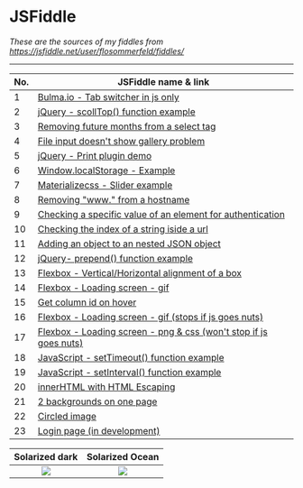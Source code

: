 # JSFiddle
*These are the sources of my fiddles from https://jsfiddle.net/user/flosommerfeld/fiddles/*
- - - -
No.  | JSFiddle name & link
------------- | -------------
1  | [Bulma.io - Tab switcher in js only](https://jsfiddle.net/flosommerfeld/g8c3svp4/)
2  | [jQuery - scollTop() function example](https://jsfiddle.net/flosommerfeld/2w5eh6an/)
3  | [Removing future months from a select tag](https://jsfiddle.net/flosommerfeld/kxvfvyr6/)
4  | [File input doesn't show gallery problem](https://jsfiddle.net/flosommerfeld/jaft5031/)
5  | [jQuery - Print plugin demo](https://jsfiddle.net/flosommerfeld/L7o5fp4t/)
6  | [Window.localStorage - Example](https://jsfiddle.net/flosommerfeld/frj075x5/)
7  | [Materializecss - Slider example](https://jsfiddle.net/flosommerfeld/gze9f688/)
8  | [Removing "www." from a hostname](https://jsfiddle.net/flosommerfeld/h83yckst/1/)
9  | [Checking a specific value of an element for authentication](https://jsfiddle.net/flosommerfeld/gbb8q63h/)
10  | [Checking the index of a string iside a url](https://jsfiddle.net/flosommerfeld/22zdpmch/)
11  | [Adding an object to an nested JSON object](https://jsfiddle.net/flosommerfeld/3zgwyaed/)
12  | [jQuery- prepend() function example](https://jsfiddle.net/flosommerfeld/ogn3fhwu/)
13  | [Flexbox - Vertical/Horizontal alignment of a box](https://jsfiddle.net/flosommerfeld/keqa3z2c/)
14  | [Flexbox - Loading screen - gif](https://jsfiddle.net/flosommerfeld/za5bakn3/)
15  | [Get column id on hover](https://jsfiddle.net/flosommerfeld/7tjjo7mz/)
16  | [Flexbox - Loading screen - gif (stops if js goes nuts)](https://jsfiddle.net/flosommerfeld/q4833cfz/)
17 | [Flexbox - Loading screen - png & css (won't stop if js goes nuts)](https://jsfiddle.net/flosommerfeld/b9Lq2jjc/)
18 | [JavaScript - setTimeout() function example](https://jsfiddle.net/flosommerfeld/41316k90/)
19 | [JavaScript - setInterval() function example](https://jsfiddle.net/flosommerfeld/wqeewdqp/)
20 | [innerHTML with HTML Escaping](https://jsfiddle.net/flosommerfeld/r6Lczmf7/)
21 | [2 backgrounds on one page](https://jsfiddle.net/flosommerfeld/f3ysucc7/)
22 | [Circled image](https://jsfiddle.net/flosommerfeld/p67j4484/)
23 | [Login page (in development)](https://jsfiddle.net/flosommerfeld/eaL2w1uh/)




Solarized dark             |  Solarized Ocean
:-------------------------:|:-------------------------:
![](http://i.imgur.com/9fazr9N.png)  |  ![](http://i.imgur.com/9fazr9N.png)

